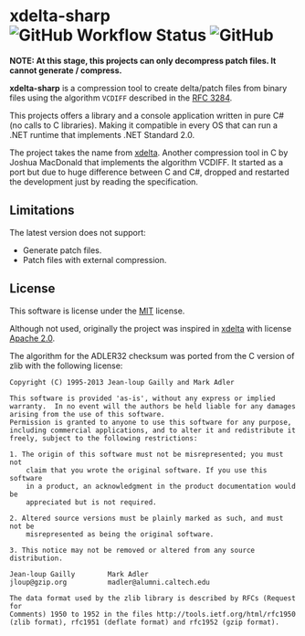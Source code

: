 # xdelta-sharp ![GitHub Workflow Status](https://img.shields.io/github/workflow/status/pleonex/xdelta-sharp/build%20and%20test) ![GitHub](https://img.shields.io/github/license/pleonex/xdelta-sharp)

**NOTE: At this stage, this projects can only decompress patch files. It cannot generate / compress.**

**xdelta-sharp** is a compression tool to create delta/patch files from binary
files using the algorithm `VCDIFF` described in the [RFC 3284](https://tools.ietf.org/html/rfc3284).

This projects offers a library and a console application written in pure C# (no calls to C libraries).
Making it compatible in every OS that can run a .NET runtime that implements .NET Standard 2.0.

The project takes the name from [xdelta](https://github.com/jmacd/xdelta).
Another compression tool in C by Joshua MacDonald that implements the algorithm VCDIFF.
It started as a port but due to huge difference between C and C#, dropped and
restarted the development just by reading the specification.

## Limitations

The latest version does not support:

* Generate patch files.
* Patch files with external compression.

## License

This software is license under the [MIT](https://choosealicense.com/licenses/mit/) license.

Although not used, originally the project was inspired in [xdelta](https://github.com/jmacd/xdelta)
with license [Apache 2.0](https://spdx.org/licenses/Apache-2.0.html).

The algorithm for the ADLER32 checksum was ported from the C version of zlib with the following license:

```plain
Copyright (C) 1995-2013 Jean-loup Gailly and Mark Adler

This software is provided 'as-is', without any express or implied
warranty.  In no event will the authors be held liable for any damages
arising from the use of this software.
Permission is granted to anyone to use this software for any purpose,
including commercial applications, and to alter it and redistribute it
freely, subject to the following restrictions:

1. The origin of this software must not be misrepresented; you must not
    claim that you wrote the original software. If you use this software
    in a product, an acknowledgment in the product documentation would be
    appreciated but is not required.

2. Altered source versions must be plainly marked as such, and must not be
    misrepresented as being the original software.

3. This notice may not be removed or altered from any source distribution.

Jean-loup Gailly        Mark Adler
jloup@gzip.org          madler@alumni.caltech.edu

The data format used by the zlib library is described by RFCs (Request for
Comments) 1950 to 1952 in the files http://tools.ietf.org/html/rfc1950
(zlib format), rfc1951 (deflate format) and rfc1952 (gzip format).
```
